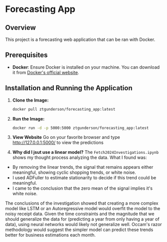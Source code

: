 # Forecasting App

## Overview
This project is a forecasting web application that can be ran with Docker.

## Prerequisites
- **Docker**: Ensure Docker is installed on your machine. You can download it from [Docker's official website](https://www.docker.com/get-started).

## Installation and Running the Application

1. **Clone the Image:**
   ```bash
   docker pull ztgunderson/forecasting_app:latest
   ```
2. **Run the Image:**
   ```bash
   docker run -d -p 5000:5000 ztgunderson/forecasting_app:latest
   ```

3. **View Website**
   Go on your favorite browser and type http://127.0.0.1:5000/ to view the predictions

4. **Why did I jsut use a linear model?**
The `Fetch2024Investigations.ipynb` shows my thought process analyzing the data.
What I found was:

- By removing the linear trends, the signal that remains appears either meaningful, showing cyclic shopping trends, or white noise.
- I used ADFuller to estimate stationarity to decide if this trend could be meaningful.
- I came to the conclusion that the zero mean of the signal implies it's white noise.

The conclusions of the investigation showed that creating a more complex model like LSTM or an Autoregressive model would overfit the model to the noisy receipt data. Given the time constraints and the magnitude that we should generalize the data for (predicting a year from only having a year of data), using neural networks would likely not generalize well. Occam's razor methodology would suggest the simpler model can predict these trends better for business estimations each month.